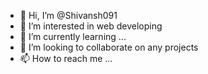 - 👋 Hi, I’m @Shivansh091
- 👀 I’m interested in  web developing
- 🌱 I’m currently learning ...
- 💞️ I’m looking to collaborate on any projects
- 📫 How to reach me ...

<!---
Shivansh091/Shivansh091 is a ✨ special ✨ repository because its `README.md` (this file) appears on your GitHub profile.
You can click the Preview link to take a look at your changes.
--->
